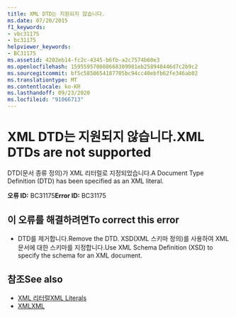 ```yaml
---
title: XML DTD는 지원되지 않습니다.
ms.date: 07/20/2015
f1_keywords:
- vbc31175
- bc31175
helpviewer_keywords:
- BC31175
ms.assetid: 4202eb14-fc2c-4345-b6fb-a2c7574b60e3
ms.openlocfilehash: 159559570088668309981eb258948446d7c2b9c2
ms.sourcegitcommit: bf5c5850654187705bc94cc40ebfb62fe346ab02
ms.translationtype: MT
ms.contentlocale: ko-KR
ms.lasthandoff: 09/23/2020
ms.locfileid: "91066713"
---
```

# <a name="xml-dtds-are-not-supported"></a><span data-ttu-id="14bfe-102">XML DTD는 지원되지 않습니다.</span><span class="sxs-lookup"><span data-stu-id="14bfe-102">XML DTDs are not supported</span></span>

<span data-ttu-id="14bfe-103">DTD(문서 종류 정의)가 XML 리터럴로 지정되었습니다.</span><span class="sxs-lookup"><span data-stu-id="14bfe-103">A Document Type Definition (DTD) has been specified as an XML literal.</span></span>  
  
 <span data-ttu-id="14bfe-104">**오류 ID:** BC31175</span><span class="sxs-lookup"><span data-stu-id="14bfe-104">**Error ID:** BC31175</span></span>  
  
## <a name="to-correct-this-error"></a><span data-ttu-id="14bfe-105">이 오류를 해결하려면</span><span class="sxs-lookup"><span data-stu-id="14bfe-105">To correct this error</span></span>  
  
- <span data-ttu-id="14bfe-106">DTD를 제거합니다.</span><span class="sxs-lookup"><span data-stu-id="14bfe-106">Remove the DTD.</span></span> <span data-ttu-id="14bfe-107">XSD(XML 스키마 정의)를 사용하여 XML 문서에 대한 스키마를 지정합니다.</span><span class="sxs-lookup"><span data-stu-id="14bfe-107">Use XML Schema Definition (XSD) to specify the schema for an XML document.</span></span>  
  
## <a name="see-also"></a><span data-ttu-id="14bfe-108">참조</span><span class="sxs-lookup"><span data-stu-id="14bfe-108">See also</span></span>

- [<span data-ttu-id="14bfe-109">XML 리터럴</span><span class="sxs-lookup"><span data-stu-id="14bfe-109">XML Literals</span></span>](../language-reference/xml-literals/index.md)
- [<span data-ttu-id="14bfe-110">XML</span><span class="sxs-lookup"><span data-stu-id="14bfe-110">XML</span></span>](../programming-guide/language-features/xml/index.md)
